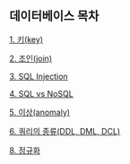 ## 데이터베이스 목차

<!-- 아래 내용은 예시이니, 지우고 작성해주세요. -->

[1. 키(key)](<https://github.com/Hyeondoonge/cs-interview-for-beginner/blob/main/database/%ED%82%A4(key).md>)

[2. 조인(join)](<https://github.com/Hyeondoonge/cs-interview-for-beginner/blob/main/database/%EC%A1%B0%EC%9D%B8(join).md>)

[3. SQL Injection](https://github.com/Hyeondoonge/cs-interview-for-beginner/blob/main/database/SQL%20Injection.md)

[4. SQL vs NoSQL](https://github.com/Hyeondoonge/cs-interview-for-beginner/blob/main/database/SQL%20vs%20NoSQL.md)

[5. 이상(anomaly)](<https://github.com/Hyeondoonge/cs-interview-for-beginner/blob/main/database/%EC%9D%B4%EC%83%81(Anomaly).md>)

[6. 쿼리의 종류(DDL, DML, DCL)](<https://github.com/Hyeondoonge/cs-interview-for-beginner/blob/main/database/%EC%BF%BC%EB%A6%AC%20%EC%A2%85%EB%A5%98(DDL%2C%20DML%2C%20DCL).md>)

[8. 정규화](https://github.com/Hyeondoonge/cs-interview-for-beginner/blob/main/database/%EC%A0%95%EA%B7%9C%ED%99%94.md)
